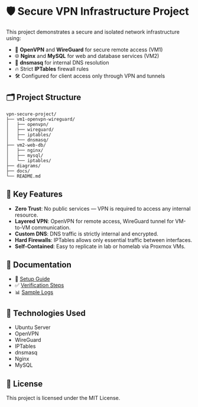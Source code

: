 # 🛡️ Secure VPN Infrastructure Project

This project demonstrates a secure and isolated network infrastructure using:

- 🔐 **OpenVPN** and **WireGuard** for secure remote access (VM1)
- 🌐 **Nginx** and **MySQL** for web and database services (VM2)
- 📡 **dnsmasq** for internal DNS resolution
- 🔥 Strict **IPTables** firewall rules
- 🛠️ Configured for client access only through VPN and tunnels

## 🗂️ Project Structure

```
vpn-secure-project/
├── vm1-openvpn-wireguard/
│   ├── openvpn/
│   ├── wireguard/
│   ├── iptables/
│   └── dnsmasq/
├── vm2-web-db/
│   ├── nginx/
│   ├── mysql/
│   └── iptables/
├── diagrams/
├── docs/
└── README.md
```

## 🚀 Key Features

- **Zero Trust**: No public services — VPN is required to access any internal resource.
- **Layered VPN**: OpenVPN for remote access, WireGuard tunnel for VM-to-VM communication.
- **Custom DNS**: DNS traffic is strictly internal and encrypted.
- **Hard Firewalls**: IPTables allows only essential traffic between interfaces.
- **Self-Contained**: Easy to replicate in lab or homelab via Proxmox VMs.

## 📖 Documentation

- 📘 [Setup Guide](docs/setup.md)
- ✅ [Verification Steps](docs/verification.md)
- 📊 [Sample Logs](docs/logs.md)

## 🧪 Technologies Used

- Ubuntu Server
- OpenVPN
- WireGuard
- IPTables
- dnsmasq
- Nginx
- MySQL

## 📝 License

This project is licensed under the MIT License.
